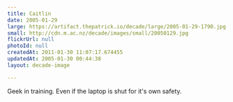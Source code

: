 ```yaml
---
title: Caitlin
date: 2005-01-29
large: https://artifact.thepatrick.io/decade/large/2005-01-29-1790.jpg
small: http://cdn.m.ac.nz/decade/images/small/20050129.jpg
flickrUrl: null
photoId: null
createdAt: 2011-01-30 11:07:17.674455
updatedAt: 2005-01-30 00:44:38
layout: decade-image

---
```

Geek in training. Even if the laptop is shut for it's own safety.
